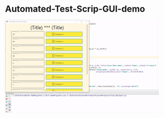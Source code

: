 # Automated-Test-Scrip-GUI-demo

![Alt text](/Video_demo_to-GIF.gif "Automated Test Scrip GUI demo")
